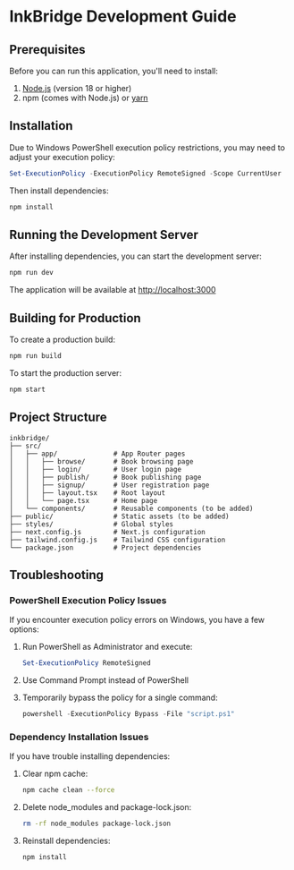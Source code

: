 # InkBridge Development Guide

## Prerequisites

Before you can run this application, you'll need to install:

1. [Node.js](https://nodejs.org/) (version 18 or higher)
2. npm (comes with Node.js) or [yarn](https://yarnpkg.com/)

## Installation

Due to Windows PowerShell execution policy restrictions, you may need to adjust your execution policy:

```powershell
Set-ExecutionPolicy -ExecutionPolicy RemoteSigned -Scope CurrentUser
```

Then install dependencies:

```bash
npm install
```

## Running the Development Server

After installing dependencies, you can start the development server:

```bash
npm run dev
```

The application will be available at [http://localhost:3000](http://localhost:3000)

## Building for Production

To create a production build:

```bash
npm run build
```

To start the production server:

```bash
npm start
```

## Project Structure

```
inkbridge/
├── src/
│   ├── app/              # App Router pages
│   │   ├── browse/       # Book browsing page
│   │   ├── login/        # User login page
│   │   ├── publish/      # Book publishing page
│   │   ├── signup/       # User registration page
│   │   ├── layout.tsx    # Root layout
│   │   └── page.tsx      # Home page
│   └── components/       # Reusable components (to be added)
├── public/               # Static assets (to be added)
├── styles/               # Global styles
├── next.config.js        # Next.js configuration
├── tailwind.config.js    # Tailwind CSS configuration
└── package.json          # Project dependencies
```

## Troubleshooting

### PowerShell Execution Policy Issues

If you encounter execution policy errors on Windows, you have a few options:

1. Run PowerShell as Administrator and execute:
   ```powershell
   Set-ExecutionPolicy RemoteSigned
   ```

2. Use Command Prompt instead of PowerShell

3. Temporarily bypass the policy for a single command:
   ```powershell
   powershell -ExecutionPolicy Bypass -File "script.ps1"
   ```

### Dependency Installation Issues

If you have trouble installing dependencies:

1. Clear npm cache:
   ```bash
   npm cache clean --force
   ```

2. Delete node_modules and package-lock.json:
   ```bash
   rm -rf node_modules package-lock.json
   ```

3. Reinstall dependencies:
   ```bash
   npm install
   ```